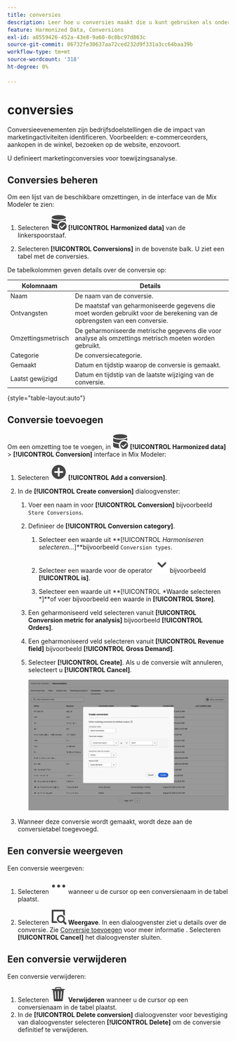 ```yaml
---
title: conversies
description: Leer hoe u conversies maakt die u kunt gebruiken als onderdeel van het harmoniseren van uw gegevens in de Mix Modeler.
feature: Harmonized Data, Conversions
exl-id: a8559426-452a-43e8-9a60-0c0bc97d863c
source-git-commit: 86732fe30637aa72ced232d9f331a3cc64baa39b
workflow-type: tm+mt
source-wordcount: '318'
ht-degree: 0%

---
```


# conversies

Conversieevenementen zijn bedrijfsdoelstellingen die de impact van marketingactiviteiten identificeren. Voorbeelden: e-commerceorders, aankopen in de winkel, bezoeken op de website, enzovoort.

U definieert marketingconversies voor toewijzingsanalyse.

## Conversies beheren

Om een lijst van de beschikbare omzettingen, in de interface van de Mix Modeler te zien:

1. Selecteren ![DataSearch](../assets/icons/DataCheck.svg) **[!UICONTROL Harmonized data]** van de linkerspoorstaaf.

1. Selecteren **[!UICONTROL Conversions]** in de bovenste balk. U ziet een tabel met de conversies.

De tabelkolommen geven details over de conversie op:

| Kolomnaam | Details |
| --- | ---|
| Naam | De naam van de conversie. |
| Ontvangsten | De maatstaf van geharmoniseerde gegevens die moet worden gebruikt voor de berekening van de opbrengsten van een conversie. |
| Omzettingsmetrisch | De geharmoniseerde metrische gegevens die voor analyse als omzettings metrisch moeten worden gebruikt. |
| Categorie | De conversiecategorie. |
| Gemaakt | Datum en tijdstip waarop de conversie is gemaakt. |
| Laatst gewijzigd | Datum en tijdstip van de laatste wijziging van de conversie. |

{style="table-layout:auto"}

## Conversie toevoegen

Om een omzetting toe te voegen, in ![DataSearch](../assets/icons/DataCheck.svg) **[!UICONTROL Harmonized data]** > **[!UICONTROL Conversion]** interface in Mix Modeler:

1. Selecteren ![Toevoegen](../assets/icons/AddCircle.svg) **[!UICONTROL Add a conversion]**.

1. In de **[!UICONTROL Create conversion]** dialoogvenster:

   1. Voer een naam in voor **[!UICONTROL Conversion]** bijvoorbeeld `Store Conversions`.

   1. Definieer de **[!UICONTROL Conversion category]**.

      1. Selecteer een waarde uit **[!UICONTROL *Harmoniseren selecteren...*]**bijvoorbeeld `Conversion types`.

      1. Selecteer een waarde voor de operator ![Chevron](../assets/icons/ChevronDown.svg)bijvoorbeeld **[!UICONTROL is]**.

      1. Selecteer een waarde uit **[!UICONTROL *Waarde selecteren *]**of voer bijvoorbeeld een waarde in **[!UICONTROL Store]**.

   1. Een geharmoniseerd veld selecteren vanuit **[!UICONTROL Conversion metric for analysis]** bijvoorbeeld **[!UICONTROL Orders]**.

   1. Een geharmoniseerd veld selecteren vanuit **[!UICONTROL Revenue field]** bijvoorbeeld **[!UICONTROL Gross Demand]**.

   1. Selecteer **[!UICONTROL Create]**. Als u de conversie wilt annuleren, selecteert u **[!UICONTROL Cancel]**.

      ![Alt-tekst](../assets/create-conversion.png)

1. Wanneer deze conversie wordt gemaakt, wordt deze aan de conversietabel toegevoegd.


## Een conversie weergeven

Een conversie weergeven:

1. Selecteren ![Meer](../assets/icons/More.svg) wanneer u de cursor op een conversienaam in de tabel plaatst.

1. Selecteren ![Weergave](../assets/icons/ViewDetail.svg) **Weergave**. In een dialoogvenster ziet u details over de conversie. Zie [Conversie toevoegen](#add-a-conversion) voor meer informatie . Selecteren **[!UICONTROL Cancel]** het dialoogvenster sluiten.


## Een conversie verwijderen

Een conversie verwijderen:

1. Selecteren ![Verwijderen](../assets/icons/Delete.svg) **Verwijderen** wanneer u de cursor op een conversienaam in de tabel plaatst.
1. In de **[!UICONTROL Delete conversion]** dialoogvenster voor bevestiging van dialoogvenster selecteren **[!UICONTROL Delete]** om de conversie definitief te verwijderen.
